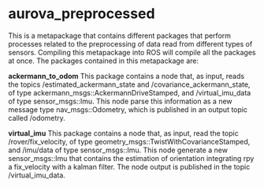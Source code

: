 # aurova_preprocessed
This is a metapackage that contains different packages that perform processes related to the preprocessing of data read from different types of sensors. Compiling this metapackage into ROS will compile all the packages at once. The packages contained in this metapackage are:

**ackermann_to_odom**
This package contains a node that, as input, reads the topics /estimated_ackermann_state and /covariance_ackermann_state, of type ackermann_msgs::AckermannDriveStamped, and /virtual_imu_data of type sensor_msgs::Imu. This node parse this information as a new message type nav_msgs::Odometry, which is published in an output topic called /odometry.

**virtual_imu**
This package contains a node that, as input, read the topic /rover/fix_velocity, of type geometry_msgs::TwistWithCovarianceStamped, and /imu/data of type sensor_msgs::Imu. This node generate a new sensor_msgs::Imu that contains the estimation of orientation integrating rpy a fix_velocity with a kalman filter. The node output is published in the topic /virtual_imu_data. 
